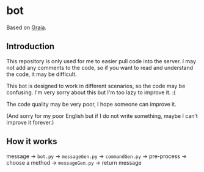 # bot

Based on [Graia](https://github.com/GraiaProject/Application).

## Introduction

This repository is only used for me to easier pull code into the server. I may not add any comments to the code, so if you want to read and understand the code, it may be difficult.

This bot is designed to work in different scenarios, so the code may be confusing. I'm very sorry about this but I'm too lazy to improve it. :(

The code quality may be very poor, I hope someone can improve it.

(And sorry for my poor English but if I do not write something, maybe I can’t improve it forever.)

## How it works

message -> `bot.py` -> `messageGen.py` -> `commandGen.py` -> pre-process -> choose a method -> `messageGen.py` -> return message
